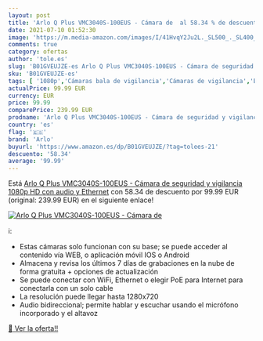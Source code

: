 ```yaml
---
layout: post
title: 'Arlo Q Plus VMC3040S-100EUS - Cámara de  al 58.34 % de descuento'
date: 2021-07-10 01:52:30
image: 'https://m.media-amazon.com/images/I/41HvqY2Ju2L._SL500_._SL400_.jpg'
comments: true
category: ofertas
author: 'tole.es'
slug: 'B01GVEUJZE-es Arlo Q Plus VMC3040S-100EUS - Cámara de seguridad y...'
sku: 'B01GVEUJZE-es'
tags: [ '1080p','Cámaras bala de vigilancia','Cámaras de vigilancia','Electrónica','Fotografía y videocámaras','arlo', ]
actualPrice: 99.99 EUR
currency: EUR
price: 99.99
comparePrice: 239.99 EUR
prodname: 'Arlo Q Plus VMC3040S-100EUS - Cámara de seguridad y vigilancia 1080p HD  con audio y Ethernet'
country: 'es'
flag: '🇪🇸'
brand: 'Arlo'
buyurl: 'https://www.amazon.es/dp/B01GVEUJZE/?tag=tolees-21'
descuento: '58.34'
average: '99.99'
---
```


Está [Arlo Q Plus VMC3040S-100EUS - Cámara de seguridad y vigilancia 1080p HD  con audio y Ethernet](https://www.amazon.es/dp/B01GVEUJZE/?tag=tolees-21) con 58.34 de descuento por 99.99 EUR (original: 239.99 EUR) en el siguiente enlace!

[![Arlo Q Plus VMC3040S-100EUS - Cámara de ](https://m.media-amazon.com/images/I/41HvqY2Ju2L._SL500_._SL400_.jpg)](https://www.amazon.es/dp/B01GVEUJZE/?tag=tolees-21)

ℹ️:

- Estas cámaras solo funcionan con su base; se puede acceder al contenido vía WEB, o aplicación móvil IOS o Android
- Almacena y revisa los últimos 7 días de grabaciones en la nube de forma gratuita + opciones de actualización
- Se puede conectar con WiFi, Ethernet o elegir PoE para Internet para conectarla con un solo cable
- La resolución puede llegar hasta 1280x720
- Audio bidireccional; permite hablar y escuchar usando el micrófono incorporado y el altavoz

[🛒 Ver la oferta!!](https://www.amazon.es/dp/B01GVEUJZE/?tag=tolees-21)
